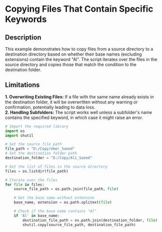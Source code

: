 # Copying Files That Contain Specific Keywords

## Description

This example demonstrates how to copy files from a source directory to a destination directory based on whether their base names (excluding extensions) contain the keyword "Al". The script iterates over the files in the source directory and copies those that match the condition to the destination folder.

## Limitations

**1. Overwriting Existing Files:** If a file with the same name already exists in the destination folder, it will be overwritten without any warning or confirmation, potentially leading to data loss.<br>
**2. Handling Subfolders:** The script works well unless a subfolder's name contains the specified keyword, in which case it might raise an error.


```python
# Import the required library
import os
import shutil

# Set the source file path
file_path = "D:/Copy/Umer_Saeed"
# Set the destination folder path
destination_folder = "D:/Copy/Ali_Saeed"

# Get the list of files in the source directory
files = os.listdir(file_path)

# Iterate over the files
for file in files:
    source_file_path = os.path.join(file_path, file)

    # Get the base name without extension
    base_name, extension = os.path.splitext(file)

    # Check if the base name contains "Al"
    if 'Al' in base_name:
        destination_file_path = os.path.join(destination_folder, file)
        shutil.copy(source_file_path, destination_file_path)
```
